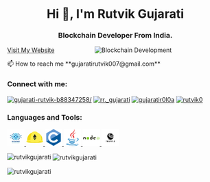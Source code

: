 
<h1 align="center">Hi 👋, I'm Rutvik Gujarati</h1>
<h3 align="center">Blockchain Developer From India.</h3>

<img align="right" alt="Blockchain Development" width="300" src="https://cdn.dribbble.com/users/948461/screenshots/6841855/the_blockchain_animation_laurentiulunic.gif" alt="">

<link rel="stylesheet" href="style.css">

<body>
    <a href="https://rutvik-gujarati.netlify.app" class="button">Visit My Website</a>
  </body>

<p>
📫 How to reach me **gujaratirutvik007@gmail.com**
</p>



<h3 align="left">Connect with me:</h3>
<p align="left">
  <a href="https://linkedin.com/in/gujarati-rutvik-b88347258/" target="blank"
    ><img
      align="center"
      src="https://raw.githubusercontent.com/rahuldkjain/github-profile-readme-generator/master/src/images/icons/Social/linked-in-alt.svg"
      alt="gujarati-rutvik-b88347258/"
      height="30"
      width="40"
  /></a>
  <a href="https://instagram.com/rr._gujarati" target="blank"
    ><img
      align="center"
      src="https://raw.githubusercontent.com/rahuldkjain/github-profile-readme-generator/master/src/images/icons/Social/instagram.svg"
      alt="rr._gujarati"
      height="30"
      width="40"
  /></a>
  <a href="https://auth.geeksforgeeks.org/user/gujaratir0l0a" target="blank"
    ><img
      align="center"
      src="https://raw.githubusercontent.com/rahuldkjain/github-profile-readme-generator/master/src/images/icons/Social/geeks-for-geeks.svg"
      alt="gujaratir0l0a"
      height="30"
      width="40"
  /></a>
  <a href="https://discord.gg/rutvik0" target="blank"
    ><img
      align="center"
      src="https://raw.githubusercontent.com/rahuldkjain/github-profile-readme-generator/master/src/images/icons/Social/discord.svg"
      alt="rutvik0"
      height="30"
      width="40"
  /></a>
</p>

<h3 align="left">Languages and Tools:</h3>
<p align="left">
    <a href="" target="_blank" rel="noreferrer">
        <img
          src="blockchain1_adobe_express.svg"
          alt="Blockchain"
          width="40"
          height="40"
        />
      </a>
      <a href="" target="_blank" rel="noreferrer">
        <img src="hardhat_adobe_express.svg"  alt="Hardhat"
        alt="Hardhat"
        width="40"
        height="40">
      </a>
  <a href="https://www.cprogramming.com/" target="_blank" rel="noreferrer">
    <img
      src="https://raw.githubusercontent.com/devicons/devicon/master/icons/c/c-original.svg"
      alt="c"
      width="40"
      height="40"
    />
  </a>
  <a href="https://www.java.com" target="_blank" rel="noreferrer">
    <img
      src="https://raw.githubusercontent.com/devicons/devicon/master/icons/java/java-original.svg"
      alt="java"
      width="40"
      height="40"
    />
  </a>

  <a href="https://nodejs.org" target="_blank" rel="noreferrer">
    <img
      src="https://raw.githubusercontent.com/devicons/devicon/master/icons/nodejs/nodejs-original-wordmark.svg"
      alt="nodejs"
      width="40"
      height="40"
    />
  </a href="https://www.bing.com/ck/a?!&&p=3578133ee757c512JmltdHM9MTY5MDMyOTYwMCZpZ3VpZD0yYzkwYTcyMC1iYzI2LTYwMzctMDQwOS1iNTQ0YmQ4ZTYxZWEmaW5zaWQ9NTIwNA&ptn=3&hsh=3&fclid=2c90a720-bc26-6037-0409-b544bd8e61ea&psq=truffle+&u=a1aHR0cHM6Ly90cnVmZmxlc3VpdGUuY29tL3RydWZmbGUv&ntb=1 target="_blank" rel="noreferrer">
  <img src="truffle_adobe_express.svg" alt="truffle"
  width="40"
  height="40"/>
  <a/>
</p>

<p>
  <img
    align="left"
    src="https://github-readme-stats.vercel.app/api/top-langs?username=rutvikgujarati&show_icons=true&locale=en&layout=compact"
    alt="rutvikgujarati"
  />
</p>

<p>
  &nbsp;<img
    align="center"
    src="https://github-readme-stats.vercel.app/api?username=rutvikgujarati&show_icons=true&locale=en"
    alt="rutvikgujarati"
  />
</p>

<p>
  <img
    align="center"
    src="https://github-readme-streak-stats.herokuapp.com/?user=rutvikgujarati&"
    alt="rutvikgujarati"
  />
</p>
